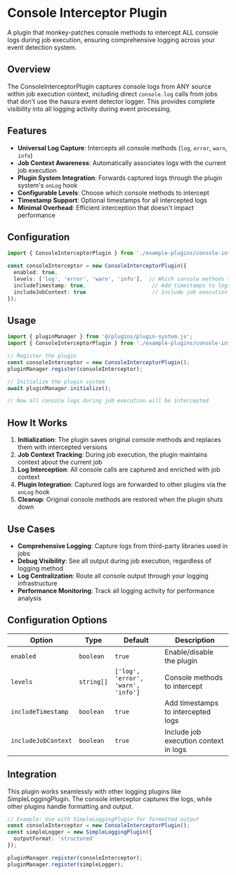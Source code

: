 # Console Interceptor Plugin

A plugin that monkey-patches console methods to intercept ALL console logs during job execution, ensuring comprehensive logging across your event detection system.

## Overview

The ConsoleInterceptorPlugin captures console logs from ANY source within job execution context, including direct `console.log` calls from jobs that don't use the hasura event detector logger. This provides complete visibility into all logging activity during event processing.

## Features

- **Universal Log Capture**: Intercepts all console methods (`log`, `error`, `warn`, `info`)
- **Job Context Awareness**: Automatically associates logs with the current job execution
- **Plugin System Integration**: Forwards captured logs through the plugin system's `onLog` hook
- **Configurable Levels**: Choose which console methods to intercept
- **Timestamp Support**: Optional timestamps for all intercepted logs
- **Minimal Overhead**: Efficient interception that doesn't impact performance

## Configuration

```typescript
import { ConsoleInterceptorPlugin } from './example-plugins/console-interceptor/plugin.js';

const consoleInterceptor = new ConsoleInterceptorPlugin({
  enabled: true,
  levels: ['log', 'error', 'warn', 'info'],  // Which console methods to intercept
  includeTimestamp: true,                     // Add timestamps to logs
  includeJobContext: true                     // Include job execution context
});
```

## Usage

```typescript
import { pluginManager } from '@/plugins/plugin-system.js';
import { ConsoleInterceptorPlugin } from './example-plugins/console-interceptor/plugin.js';

// Register the plugin
const consoleInterceptor = new ConsoleInterceptorPlugin();
pluginManager.register(consoleInterceptor);

// Initialize the plugin system
await pluginManager.initialize();

// Now all console logs during job execution will be intercepted
```

## How It Works

1. **Initialization**: The plugin saves original console methods and replaces them with intercepted versions
2. **Job Context Tracking**: During job execution, the plugin maintains context about the current job
3. **Log Interception**: All console calls are captured and enriched with job context
4. **Plugin Integration**: Captured logs are forwarded to other plugins via the `onLog` hook
5. **Cleanup**: Original console methods are restored when the plugin shuts down

## Use Cases

- **Comprehensive Logging**: Capture logs from third-party libraries used in jobs
- **Debug Visibility**: See all output during job execution, regardless of logging method
- **Log Centralization**: Route all console output through your logging infrastructure
- **Performance Monitoring**: Track all logging activity for performance analysis

## Configuration Options

| Option | Type | Default | Description |
|--------|------|---------|-------------|
| `enabled` | `boolean` | `true` | Enable/disable the plugin |
| `levels` | `string[]` | `['log', 'error', 'warn', 'info']` | Console methods to intercept |
| `includeTimestamp` | `boolean` | `true` | Add timestamps to intercepted logs |
| `includeJobContext` | `boolean` | `true` | Include job execution context in logs |

## Integration

This plugin works seamlessly with other logging plugins like SimpleLoggingPlugin. The console interceptor captures the logs, while other plugins handle formatting and output.

```typescript
// Example: Use with SimpleLoggingPlugin for formatted output
const consoleInterceptor = new ConsoleInterceptorPlugin();
const simpleLogger = new SimpleLoggingPlugin({
  outputFormat: 'structured'
});

pluginManager.register(consoleInterceptor);
pluginManager.register(simpleLogger);
```